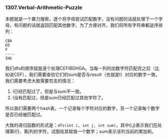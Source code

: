### 1307.Verbal-Arithmetic-Puzzle

本题就是一个暴力搜索，逐个将字母尝试匹配数字，没有问题的话就处理下一个字母，有问题的话就返回匹配其他数字。为了方便对齐，我们将所有字符串都逆序排列：
```
CBA
ED
F
----
IHG
```
我们dfs的顺序就是逐个处理CEFIBDHGA。当每一列的加数字符匹配完之后（比如说CEF），我们需要查验它们的sum是否与result（也就是I）对应的数字一致。我们需要考虑大致需要剪支的情况：
1. I已经匹配过了，但是与sum不一致。
2. I没有匹配过，但是sum已经匹配过其他字符了。

所以我们需要两个hash表，一个记录每个字符对应的数字，另一个记录每个数字是否已经被匹配过。

大致的递归函数的形式是：```dfs(int i, int j, int sum)```，其中(i,j)表示我们在处理第i行、第j列的字符，试图给其赋值一个数字；sum表示该列当前的累加和。
